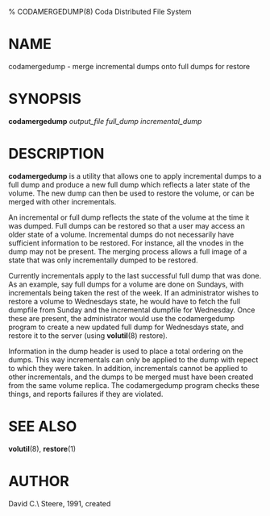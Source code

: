% CODAMERGEDUMP(8) Coda Distributed File System

NAME
====

codamergedump - merge incremental dumps onto full dumps for restore

SYNOPSIS
========

**codamergedump** *output_file* *full_dump* *incremental_dump*

DESCRIPTION
===========

**codamergedump** is a utility that allows one to apply incremental
dumps to a full dump and produce a new full dump which reflects a later
state of the volume. The new dump can then be used to restore the
volume, or can be merged with other incrementals.

An incremental or full dump reflects the state of the volume at the time
it was dumped. Full dumps can be restored so that a user may access an
older state of a volume.  Incremental dumps do not necessarily have
sufficient information to be restored. For instance, all the vnodes in
the dump may not be present.  The merging process allows a full image of
a state that was only incrementally dumped to be restored.

Currently incrementals apply to the last successful full dump that was
done. As an example, say full dumps for a volume are done on Sundays,
with incrementals being taken the rest of the week. If an administrator
wishes to restore a volume to Wednesdays state, he would have to fetch
the full dumpfile from Sunday and the incremental dumpfile for
Wednesday. Once these are present, the administrator would use the
codamergedump program to create a new updated full dump for Wednesdays
state, and restore it to the server (using **volutil**(8) restore).

Information in the dump header is used to place a total ordering on the
dumps. This way incrementals can only be applied to the dump with repect
to which they were taken. In addition, incrementals cannot be applied to
other incrementals, and the dumps to be merged must have been created
from the same volume replica. The codamergedump program checks these
things, and reports failures if they are violated.

SEE ALSO
========

**volutil**(8), **restore**(1)

AUTHOR
======

David C.\ Steere, 1991, created
